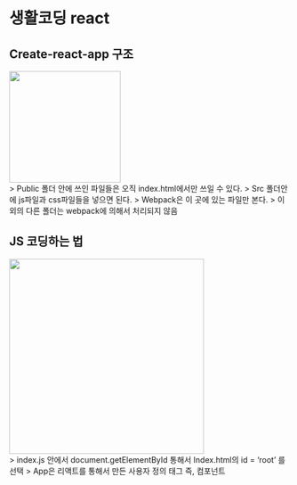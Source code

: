 # 생활코딩 react
## Create-react-app 구조
<div>
  <img src="https://user-images.githubusercontent.com/52212226/101463592-f8574c80-3980-11eb-9ab1-5451eacfe2d8.png" width="200">
</div>
> Public 폴더 안에 쓰인 파일들은 오직 index.html에서만 쓰일 수 있다.         
> Src 폴더안에 js파일과 css파일들을 넣으면 된다.     
> Webpack은 이 곳에 있는 파일만 본다.    
> 이외의 다른 폴더는 webpack에 의해서 처리되지 않음    

## JS 코딩하는 법
<div>
  <img src="https://user-images.githubusercontent.com/52212226/101465864-d0b5b380-3983-11eb-9b8a-093da45b9ad9.png" width="350">
</div>
> index.js 안에서 document.getElementById 통해서 Index.html의 id = ‘root’ 를 선택       
> App은 리액트를 통해서 만든 사용자 정의 태그 즉, 컴포넌트    
